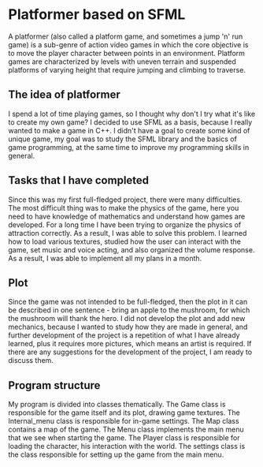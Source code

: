 # **Platformer based on SFML**
A platformer (also called a platform game, and sometimes a jump 'n' run game) is a sub-genre of action video games in which the core objective is to move the player character between points in an environment. Platform games are characterized by levels with uneven terrain and suspended platforms of varying height that require jumping and climbing to traverse.

## **The idea of platformer**
I spend a lot of time playing games, so I thought why don't I try what it's like to create my own game? I decided to use SFML as a basis, because I really wanted to make a game in C++. I didn't have a goal to create some kind of unique game, my goal was to study the SFML library and the basics of game programming, at the same time to improve my programming skills in general.

## **Tasks that I have completed**
Since this was my first full-fledged project, there were many difficulties. The most difficult thing was to make the physics of the game, here you need to have knowledge of mathematics and understand how games are developed. For a long time I have been trying to organize the physics of attraction correctly. As a result, I was able to solve this problem. I learned how to load various textures, studied how the user can interact with the game, set music and voice acting, and also organized the volume response. As a result, I was able to implement all my plans in a month.

## **Plot**
Since the game was not intended to be full-fledged, then the plot in it can be described in one sentence - bring an apple to the mushroom, for which the mushroom will thank the hero.  I did not develop the plot and add new mechanics, because I wanted to study how they are made in general, and further development of the project is a repetition of what I have already learned, plus it requires more pictures, which means an artist is required.
If there are any suggestions for the development of the project, I am ready to discuss them.

## **Program structure**
My program is divided into classes thematically. The Game class is responsible for the game itself and its plot, drawing game textures. The Internal_menu class is responsible for in-game settings. The Map class contains a map of the game. The Menu class implements the main menu that we see when starting the game. The Player class is responsible for loading the character, his interaction with the world. The settings class is the class responsible for setting up the game from the main menu.
